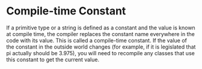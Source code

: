# Compile-time Constant

If a primitive type or a string is defined as a constant and the value is known at compile time,
the compiler replaces the constant name everywhere in the code with its value.
This is called a compile-time constant. If the value of the constant in the outside world changes
(for example, if it is legislated that pi actually should be 3.975),
you will need to recompile any classes that use this constant to get the current value.

